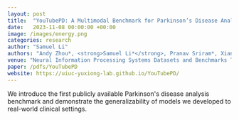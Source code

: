 ```yaml
---
layout: post
title:  "YouTubePD: A Multimodal Benchmark for Parkinson’s Disease Analysis"
date:   2023-11-08 00:00:00 +00:00
image: /images/energy.png
categories: research
author: "Samuel Li"
authors: "Andy Zhou*, <strong>Samuel Li*</strong>, Pranav Sriram*, Xiang Li*, Jiahua Dong*, Ansh Sharma, Yuanyi Zhong, Shirui Luo, Maria Jaromin, Volodymyr Kindratenko, Joerg Heintz, Christopher Zallek, Yuxiong Wang"
venue: "Neural Information Processing Systems Datasets and Benchmarks Track. (NeurIPS 2023)"
paper: /pdfs/YouTubePD
website: https://uiuc-yuxiong-lab.github.io/YouTubePD/
---
```

We introduce the first publicly available Parkinson's disease analysis benchmark and demonstrate the generalizability of models we developed to real-world clinical settings.
